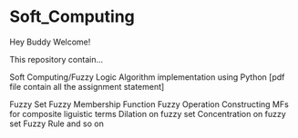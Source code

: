 # Soft_Computing
Hey Buddy Welcome!

This repository contain...

Soft Computing/Fuzzy Logic Algorithm implementation using Python [pdf file contain all the assignment statement]

Fuzzy Set
Fuzzy Membership Function
Fuzzy Operation
Constructing MFs for composite liguistic terms
Dilation on fuzzy set
Concentration on fuzzy set
Fuzzy Rule
and so on


